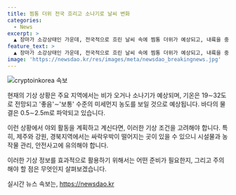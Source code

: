 ```yaml
---
title: 찜통 더위 전국 흐리고 소나기로 날씨 변화
categories:
  - News
excerpt: >
  ▲ 장마가 소강상태인 가운데, 전국적으로 흐린 날씨 속에 찜통 더위가 예상되고, 내륙을 중심으로 돌풍과 함께 강한 소나기가 예상되는 등 날씨가 변화하고 있다. 강수량은 제주도 30∼80㎜, 서울·경기 내륙·강원 내륙과 산지·대전·세종·충남 내륙·충북·전북 내륙·대구·경북·울산·경남 내륙 5∼60㎜으로 예상되며, 강한 소나기와 함께 싸락우박이 떨어질 수도 있어 시설물과 농작물 관리, 안전사고에 주의가 필요하다. 아침 최저기온은 19∼23도, 낮 최고기온은 25∼32도로 예보되며 미세먼지 농도는 좋음∼보통 수준을 보일 것으로 예상된다.
feature_text: >
  ▲ 장마가 소강상태인 가운데, 전국적으로 흐린 날씨 속에 찜통 더위가 예상되고, 내륙을 중심으로 돌풍과 함께 강한 소나기가 예상되는 등 날씨가 변화하고 있다. 강수량은 제주도 30∼80㎜, 서울·경기 내륙·강원 내륙과 산지·대전·세종·충남 내륙·충북·전북 내륙·대구·경북·울산·경남 내륙 5∼60㎜으로 예상되며, 강한 소나기와 함께 싸락우박이 떨어질 수도 있어 시설물과 농작물 관리, 안전사고에 주의가 필요하다. 아침 최저기온은 19∼23도, 낮 최고기온은 25∼32도로 예보되며 미세먼지 농도는 좋음∼보통 수준을 보일 것으로 예상된다.
image: 'https://newsdao.kr/res/images/meta/newsdao_breakingnews.jpg'
---
```


<p><img src="https://newsdao.kr/res/images/meta/newsdao_breakingnews.jpg" alt="cryptoinkorea 속보" /></p>

<p>현재의 기상 상황은 주요 지역에서는 비가 오거나 소나기가 예상되며, 기온은 19∼32도로 전망되고 '좋음'∼'보통' 수준의 미세먼지 농도를 보일 것으로 예상됩니다. 바다의 물결은 0.5∼2.5m로 파악되고 있습니다.</p>

<p>이런 상황에서 야외 활동을 계획하고 계신다면, 이러한 기상 조건을 고려해야 합니다. 특히, 제주와 강원, 경북지역에서는 싸락우박이 떨어지는 곳이 있을 수 있으니 시설물과 농작물 관리, 안전사고에 유의해야 합니다.</p>

<p>이러한 기상 정보를 효과적으로 활용하기 위해서는 어떤 준비가 필요한지, 그리고 주의해야 할 점은 무엇인지 살펴보겠습니다.</p>
실시간 뉴스 속보는, <a href="https://newsdao.kr" rel="dofollow">https://newsdao.kr</a>


